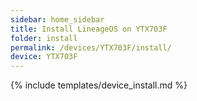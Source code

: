 ```yaml
---
sidebar: home_sidebar
title: Install LineageOS on YTX703F
folder: install
permalink: /devices/YTX703F/install/
device: YTX703F
---
```

{% include templates/device_install.md %}
